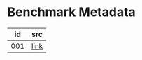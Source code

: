 # Benchmark Metadata

| id  | src |
|-----|-----|
| 001 | [link](https://www.tutorialspoint.com/excel_data_analysis/excel_data_analysis_visualization.htm) |
